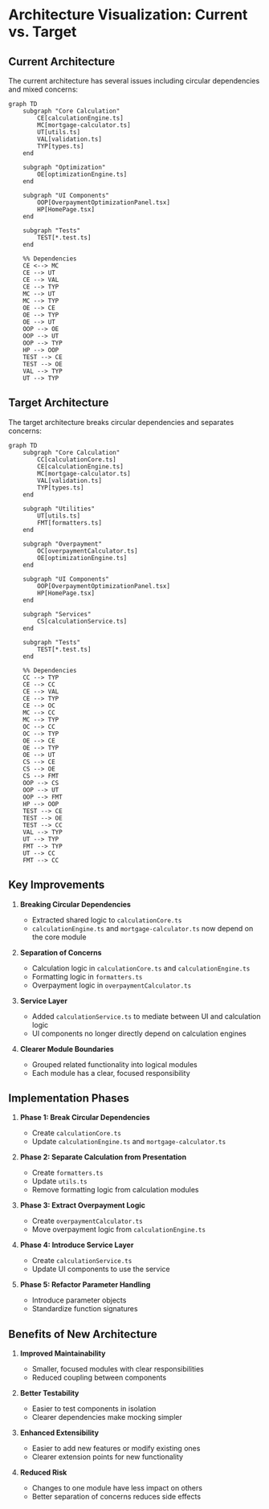 # Architecture Visualization: Current vs. Target

## Current Architecture

The current architecture has several issues including circular dependencies and mixed concerns:

```mermaid
graph TD
    subgraph "Core Calculation"
        CE[calculationEngine.ts]
        MC[mortgage-calculator.ts]
        UT[utils.ts]
        VAL[validation.ts]
        TYP[types.ts]
    end
    
    subgraph "Optimization"
        OE[optimizationEngine.ts]
    end
    
    subgraph "UI Components"
        OOP[OverpaymentOptimizationPanel.tsx]
        HP[HomePage.tsx]
    end
    
    subgraph "Tests"
        TEST[*.test.ts]
    end
    
    %% Dependencies
    CE <--> MC
    CE --> UT
    CE --> VAL
    CE --> TYP
    MC --> UT
    MC --> TYP
    OE --> CE
    OE --> TYP
    OE --> UT
    OOP --> OE
    OOP --> UT
    OOP --> TYP
    HP --> OOP
    TEST --> CE
    TEST --> OE
    VAL --> TYP
    UT --> TYP
```

## Target Architecture

The target architecture breaks circular dependencies and separates concerns:

```mermaid
graph TD
    subgraph "Core Calculation"
        CC[calculationCore.ts]
        CE[calculationEngine.ts]
        MC[mortgage-calculator.ts]
        VAL[validation.ts]
        TYP[types.ts]
    end
    
    subgraph "Utilities"
        UT[utils.ts]
        FMT[formatters.ts]
    end
    
    subgraph "Overpayment"
        OC[overpaymentCalculator.ts]
        OE[optimizationEngine.ts]
    end
    
    subgraph "UI Components"
        OOP[OverpaymentOptimizationPanel.tsx]
        HP[HomePage.tsx]
    end
    
    subgraph "Services"
        CS[calculationService.ts]
    end
    
    subgraph "Tests"
        TEST[*.test.ts]
    end
    
    %% Dependencies
    CC --> TYP
    CE --> CC
    CE --> VAL
    CE --> TYP
    CE --> OC
    MC --> CC
    MC --> TYP
    OC --> CC
    OC --> TYP
    OE --> CE
    OE --> TYP
    OE --> UT
    CS --> CE
    CS --> OE
    CS --> FMT
    OOP --> CS
    OOP --> UT
    OOP --> FMT
    HP --> OOP
    TEST --> CE
    TEST --> OE
    TEST --> CC
    VAL --> TYP
    UT --> TYP
    FMT --> TYP
    UT --> CC
    FMT --> CC
```

## Key Improvements

1. **Breaking Circular Dependencies**
   - Extracted shared logic to `calculationCore.ts`
   - `calculationEngine.ts` and `mortgage-calculator.ts` now depend on the core module

2. **Separation of Concerns**
   - Calculation logic in `calculationCore.ts` and `calculationEngine.ts`
   - Formatting logic in `formatters.ts`
   - Overpayment logic in `overpaymentCalculator.ts`

3. **Service Layer**
   - Added `calculationService.ts` to mediate between UI and calculation logic
   - UI components no longer directly depend on calculation engines

4. **Clearer Module Boundaries**
   - Grouped related functionality into logical modules
   - Each module has a clear, focused responsibility

## Implementation Phases

1. **Phase 1: Break Circular Dependencies**
   - Create `calculationCore.ts`
   - Update `calculationEngine.ts` and `mortgage-calculator.ts`

2. **Phase 2: Separate Calculation from Presentation**
   - Create `formatters.ts`
   - Update `utils.ts`
   - Remove formatting logic from calculation modules

3. **Phase 3: Extract Overpayment Logic**
   - Create `overpaymentCalculator.ts`
   - Move overpayment logic from `calculationEngine.ts`

4. **Phase 4: Introduce Service Layer**
   - Create `calculationService.ts`
   - Update UI components to use the service

5. **Phase 5: Refactor Parameter Handling**
   - Introduce parameter objects
   - Standardize function signatures

## Benefits of New Architecture

1. **Improved Maintainability**
   - Smaller, focused modules with clear responsibilities
   - Reduced coupling between components

2. **Better Testability**
   - Easier to test components in isolation
   - Clearer dependencies make mocking simpler

3. **Enhanced Extensibility**
   - Easier to add new features or modify existing ones
   - Clearer extension points for new functionality

4. **Reduced Risk**
   - Changes to one module have less impact on others
   - Better separation of concerns reduces side effects